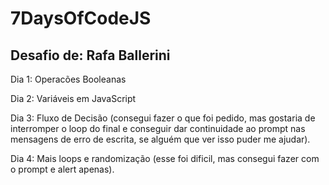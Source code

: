# 7DaysOfCodeJS

Desafio de: Rafa Ballerini
------------------------------------------------------------------------------------------------------------------------------------------------
Dia 1:
Operacões Booleanas


Dia 2:
Variáveis em JavaScript

Dia 3:
Fluxo de Decisão (consegui fazer o que foi pedido, mas gostaria de interromper o loop do final e conseguir dar continuidade ao prompt nas mensagens de erro de escrita, se alguém que ver isso puder me ajudar).

Dia 4:
Mais loops e randomização (esse foi dificil, mas consegui fazer com o prompt e alert apenas).
